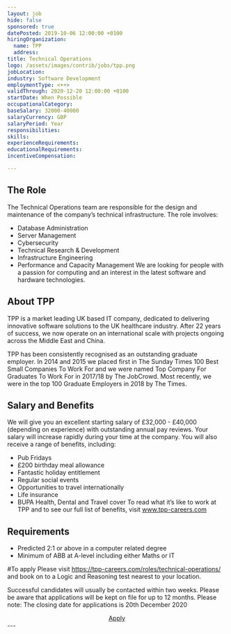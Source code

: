 ```yaml
---
layout: job
hide: false
sponsored: true
datePosted: 2019-10-06 12:00:00 +0100
hiringOrganization:
  name: TPP
  address: 
title: Technical Operations
logo: /assets/images/contrib/jobs/tpp.png
jobLocation: 
industry: Software Development
employmentType: <++>
validThrough: 2020-12-20 12:00:00 +0100
startDate: When Possible
occupationalCategory:
baseSalary: 32000-40000
salaryCurrency: GBP
salaryPeriod: Year
responsibilities:
skills:
experienceRequirements:
educationalRequirements:
incentiveCompensation:

---
```

## The Role
The Technical Operations team are responsible for the design and maintenance of the company’s
technical infrastructure. The role involves:
- Database Administration
- Server Management
- Cybersecurity
- Technical Research &amp; Development
- Infrastructure Engineering
- Performance and Capacity Management
We are looking for people with a passion for computing and an interest in the latest software and
hardware technologies.

## About TPP
TPP is a market leading UK based IT company, dedicated to delivering innovative software solutions
to the UK healthcare industry. After 22 years of success, we now operate on an international scale
with projects ongoing across the Middle East and China.

TPP has been consistently recognised as an outstanding graduate employer. In 2014 and 2015 we
placed first in The Sunday Times 100 Best Small Companies To Work For and we were named Top
Company For Graduates To Work For in 2017/18 by The JobCrowd. Most recently, we were in the
top 100 Graduate Employers in 2018 by The Times.

## Salary and Benefits
We will give you an excellent starting salary of £32,000 - £40,000 (depending on experience) with
outstanding annual pay reviews. Your salary will increase rapidly during your time at the company.
You will also receive a range of benefits, including:
- Pub Fridays
- £200 birthday meal allowance
- Fantastic holiday entitlement
- Regular social events
- Opportunities to travel internationally
- Life insurance
- BUPA Health, Dental and Travel cover
To read what it’s like to work at TPP and to see our full list of benefits, visit www.tpp-careers.com

## Requirements
- Predicted 2:1 or above in a computer related degree
- Minimum of ABB at A-level including either Maths or IT

#To apply
Please visit https://tpp-careers.com/roles/technical-operations/ and book on to a Logic
and Reasoning test nearest to your location.

Successful candidates will usually be contacted within two weeks. Please be aware that
applications will be kept on file for up to 12 months.
Please note: The closing date for applications is 20th December 2020

<div class="to-apply" style="text-align: center">
  <a class="btn btn--dark" style="margin: 20px" href="https://tpp-careers.com/roles/technical-operations/">
    Apply
  </a>
</div>
---
